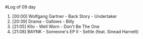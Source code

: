 #Log of 09 day

1. [00:00] Wolfgang Gartner - Back Story - Undertaker
1. [20:39] Drama - Gallows - Billy
1. [21:05] Kllo - Well Worn - Don't Be The One
1. [21:08] BAYNK - Someone's EP II - Settle (feat. Sinead Harnett)
